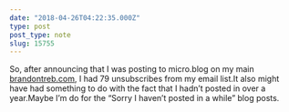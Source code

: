 ```yaml
---
date: "2018-04-26T04:22:35.000Z"
type: post 
post_type: note
slug: 15755
---
```

So, after announcing that I was posting to micro.blog on my main [brandontreb.com](http://brandontreb.com), I had 79 unsubscribes from my email list.It also might have had something to do with the fact that I hadn’t posted in over a year.Maybe I’m do for the “Sorry I haven’t posted in a while” blog posts.
